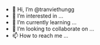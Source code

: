 - 👋 Hi, I’m @tranviethungg
- 👀 I’m interested in ...
- 🌱 I’m currently learning ...
- 💞️ I’m looking to collaborate on ...
- 📫 How to reach me ...

<!---
tranviethungg/tranviethungg is a ✨ special ✨ repository because its `README.md` (this file) appears on your GitHub profile.
You can click the Preview link to take a look at your changes.
---
